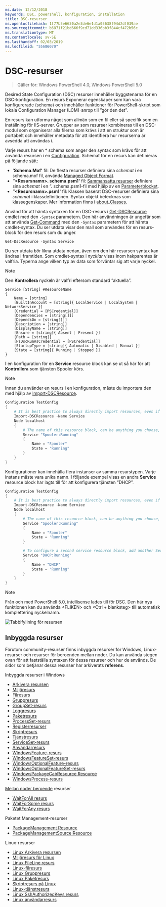 ```yaml
---
ms.date: 12/12/2018
keywords: DSC, powershell, konfiguration, installation
title: DSC-resurser
ms.openlocfilehash: 1f77b5e6630a2e3de6e1d1a05638f94d2df039ae
ms.sourcegitcommit: b6871f21bd666f9cd71dd336bb3f844cf472b56c
ms.translationtype: MT
ms.contentlocale: sv-SE
ms.lasthandoff: 02/03/2019
ms.locfileid: "55686070"
---
```

# <a name="dsc-resources"></a>DSC-resurser

>Gäller för: Windows PowerShell 4.0, Windows PowerShell 5.0

Desired State Configuration (DSC) resurser innehåller byggstenarna för en DSC-konfiguration. En resurs Exponerar egenskaper som kan vara konfigurerade (schema) och innehåller funktioner för PowerShell-skript som lokala Configuration Manager (LCM)-anrop till ”gör den det”.

En resurs kan utforma något som allmän som en fil eller så specifik som en inställning för IIS-server.  Grupper av som resurser kombineras till en DSC-modul som organiserar alla filerna som krävs i att en struktur som är portabelt och innehåller metadata för att identifiera hur resurserna är avsedda att användas i.

Varje resurs har en * schema som anger den syntax som krävs för att använda resursen i en [Configuration](../configurations/configurations.md). Schemat för en resurs kan definieras på följande sätt:

- **'Schema.Mof'** fil: De flesta resurser definiera sina *schemat* i en schema.mof fil, använda [Managed Object Format](/windows/desktop/wmisdk/managed-object-format--mof-).
- **”\<Resursnamn\>. schema.psm1'** fil: [Sammansatta resurser](../configurations/compositeConfigs.md) definiera sina *schemat* i en ”<ResourceName>. schema.psm1-fil med hjälp av en [Parameterblocket](/powershell/module/microsoft.powershell.core/about/about_functions?view=powershell-6#functions-with-parameters).
- **”\<Resursnamn\>.psm1'** fil: Klassen baserat DSC-resurser definiera sina *schemat* i klassdefinitionen. Syntax objekt betecknas som klassegenskaper. Mer information finns i [about_Classes](/powershell/module/psdesiredstateconfiguration/about/about_classes_and_dsc).

Använd för att hämta syntaxen för en DSC-resurs i [Get-DSCResource](/powershell/module/PSDesiredStateConfiguration/Get-DscResource) cmdlet med den `-Syntax` parametern. Den här användningen är ungefär som att använda [Get-Command](/powershell/module/microsoft.powershell.core/get-command) med den `-Syntax` parametern för att hämta cmdlet-syntax. Du ser utdata visar den mall som användes för en resurs-block för den resurs som du anger.

```powershell
Get-DscResource -Syntax Service
```

Du ser utdata bör likna utdata nedan, även om den här resursen syntax kan ändras i framtiden. Som cmdlet-syntax i *nycklar* visas inom hakparentes är valfria. Typerna ange vilken typ av data som förväntar sig att varje nyckel.

> [!NOTE]
> Den **Kontrollera** nyckeln är valfri eftersom standard ”aktuella”.

```output
Service [String] #ResourceName
{
    Name = [string]
    [BuiltInAccount = [string]{ LocalService | LocalSystem | NetworkService }]
    [Credential = [PSCredential]]
    [Dependencies = [string[]]]
    [DependsOn = [string[]]]
    [Description = [string]]
    [DisplayName = [string]]
    [Ensure = [string]{ Absent | Present }]
    [Path = [string]]
    [PsDscRunAsCredential = [PSCredential]]
    [StartupType = [string]{ Automatic | Disabled | Manual }]
    [State = [string]{ Running | Stopped }]
}
```

I en konfiguration för en **Service** resource block kan se ut så här för att **Kontrollera** som tjänsten Spooler körs.

> [!NOTE]
> Innan du använder en resurs i en konfiguration, måste du importera den med hjälp av [Import-DSCResource](../configurations/import-dscresource.md).

```powershell
Configuration TestConfig
{
    # It is best practice to always directly import resources, even if the resource is a built-in resource.
    Import-DSCResource -Name Service
    Node localhost
    {
        # The name of this resource block, can be anything you choose, as long as it is of type [String] as indicated by the schema.
        Service "Spooler:Running"
        {
            Name = "Spooler"
            State = "Running"
        }
    }
}
```

Konfigurationer kan innehålla flera instanser av samma resurstypen. Varje instans måste vara unika namn. I följande exempel visas en andra **Service** resource block har lagts till för att konfigurera tjänsten ”DHCP”.

```powershell
Configuration TestConfig
{
    # It is best practice to always directly import resources, even if the resource is a built-in resource.
    Import-DSCResource -Name Service
    Node localhost
    {
        # The name of this resource block, can be anything you choose, as long as it is of type [String] as indicated by the schema.
        Service "Spooler:Running"
        {
            Name = "Spooler"
            State = "Running"
        }

        # To configure a second service resource block, add another Service resource block and use a unique name.
        Service "DHCP:Running"
        {
            Name = "DHCP"
            State = "Running"
        }
    }
}
```

> [!NOTE]
> Från och med PowerShell 5.0, intellisense lades till för DSC. Den här nya funktionen kan du använda \<FLIKEN\> och \<Ctrl + blanksteg\> till automatisk komplettering nyckelnamn.

![Tabbifyllning för resursen](../media/resource-tabcompletion.png)

## <a name="built-in-resources"></a>Inbyggda resurser

Förutom community-resurser finns inbyggda resurser för Windows, Linux-resurser och resurser för beroenden mellan noder. Du kan använda stegen ovan för att fastställa syntaxen för dessa resurser och hur de används. De sidor som betjänar dessa resurser har arkiverats **referens**.

Inbyggda resurser i Windows

* [Arkivera resursen](../reference/resources/windows/archiveResource.md)
* [Miljöresurs](../reference/resources/windows/environmentResource.md)
* [Filresurs](../reference/resources/windows/fileResource.md)
* [Gruppresurs](../reference/resources/windows/groupResource.md)
* [GroupSet-resurs](../reference/resources/windows/groupSetResource.md)
* [Loggresurs](../reference/resources/windows/logResource.md)
* [Paketresurs](../reference/resources/windows/packageResource.md)
* [ProcessSet-resurs](../reference/resources/windows/ProcessSetResource.md)
* [Registerresurser](../reference/resources/windows/registryResource.md)
* [Skriptresurs](../reference/resources/windows/scriptResource.md)
* [Tjänstresurs](../reference/resources/windows/serviceResource.md)
* [ServiceSet-resurs](../reference/resources/windows/serviceSetResource.md)
* [Användarresurs](../reference/resources/windows/userResource.md)
* [WindowsFeature-resurs](../reference/resources/windows/windowsFeatureResource.md)
* [WindowsFeatureSet-resurs](../reference/resources/windows/windowsFeatureSetResource.md)
* [WindowsOptionalFeature-resurs](../reference/resources/windows/windowsOptionalFeatureResource.md)
* [WindowsOptionalFeatureSet-resurs](../reference/resources/windows/windowsOptionalFeatureSetResource.md)
* [WindowsPackageCabResource Resource](../reference/resources/windows/windowsPackageCabResource.md)
* [WindowsProcess-resurs](../reference/resources/windows/windowsProcessResource.md)

[Mellan noder beroende](../configurations/crossNodeDependencies.md) resurser

* [WaitForAll resurs](../reference/resources/windows/waitForAllResource.md)
* [WaitForSome resurs](../reference/resources/windows/waitForSomeResource.md)
* [WaitForAny resurs](../reference/resources/windows/waitForAnyResource.md)

Paketet Management-resurser

* [PackageManagement Resource](../reference/resources/packagemanagement/PackageManagementDscResource.md)
* [PackageManagementSource Resource](../reference/resources/packagemanagement/PackageManagementSourceDscResource.md)

Linux-resurser

* [Linux Arkivera resursen](../reference/resources/linux/lnxArchiveResource.md)
* [Miljöresurs för Linux](../reference/resources/linux/lnxEnvironmentResource.md)
* [Linux FileLine resurs](../reference/resources/linux/lnxFileLineResource.md)
* [Linux-filresurs](../reference/resources/linux/lnxFileResource.md)
* [Linux Gruppresurs](../reference/resources/linux/lnxGroupResource.md)
* [Linux Paketresurs](../reference/resources/linux/lnxPackageResource.md)
* [Skriptresurs på Linux](../reference/resources/linux/lnxScriptResource.md)
* [Linux-tjänstresurs](../reference/resources/linux/lnxServiceResource.md)
* [Linux SshAuthorizedKeys resurs](../reference/resources/linux/lnxSshAuthorizedKeysResource.md)
* [Linux användarresurs](../reference/resources/linux/lnxUserResource.md)
